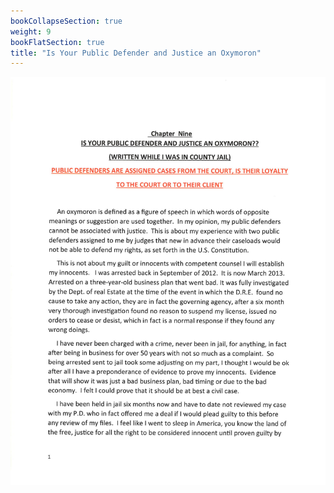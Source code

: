 ```yaml
---
bookCollapseSection: true
weight: 9
bookFlatSection: true
title: "Is Your Public Defender and Justice an Oxymoron"
---
```


![californias_failed_justice_system](cph/jpg/cph_1.jpg)

